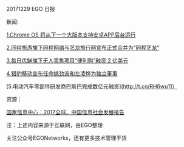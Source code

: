20171229 EGO 日报

新闻:

[1.Chrome OS 将从下一个大版本支持安卓APP后台运行](http://t.cn/RHi1d3L)

[2.同程旅游旗下同程网络与艺龙旅行网宣布正式合并为“同程艺龙”](http://t.cn/RHid0ss)

[3.每日优鲜旗下无人零售项目“便利购”融资 2 亿美元](http://t.cn/RH67EJV)

[4.猎豹移动宣布任命姚劲波和左凌烨为独立董事](http://t.cn/RHiNPt0)

[5.电动汽车零部件研发商巴斯巴完成数亿元融资](http://t.cn/RH6wu11）

资源：

[国家信息中心：2017全球、中国信息社会发展报告](http://www.199it.com/archives/669096.html)

注：上述内容来源于互联网，由EGO整理

关注公众号EGONetworks，还有更多技术管理干货
